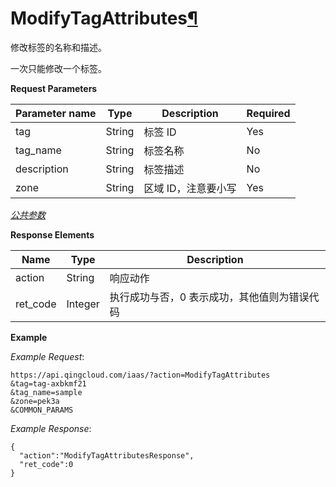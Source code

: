 ---
---

# ModifyTagAttributes[¶](#modifytagattributes "永久链接至标题")

修改标签的名称和描述。

一次只能修改一个标签。

**Request Parameters**

| Parameter name | Type | Description | Required |
| --- | --- | --- | --- |
| tag | String | 标签 ID | Yes |
| tag_name | String | 标签名称 | No |
| description | String | 标签描述 | No |
| zone | String | 区域 ID，注意要小写 | Yes |

[_公共参数_](../../common/parameters.html#api-common-parameters)

**Response Elements**

| Name | Type | Description |
| --- | --- | --- |
| action | String | 响应动作 |
| ret_code | Integer | 执行成功与否，0 表示成功，其他值则为错误代码 |

**Example**

_Example Request_:

```
https://api.qingcloud.com/iaas/?action=ModifyTagAttributes
&tag=tag-axbkmf21
&tag_name=sample
&zone=pek3a
&COMMON_PARAMS
```

_Example Response_:

```
{
  "action":"ModifyTagAttributesResponse",
  "ret_code":0
}
```
